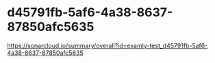 # d45791fb-5af6-4a38-8637-87850afc5635
https://sonarcloud.io/summary/overall?id=examly-test_d45791fb-5af6-4a38-8637-87850afc5635
